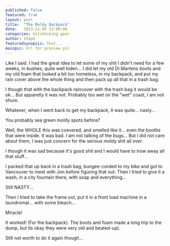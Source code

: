 ```yaml
---
published: false
featured: true
layout: post
title:  "The Moldy Backpack"
date:   2013-11-05 13:00:00
categories: hitchhiking gear
author: Steph
featuredsynopsis: Text...
mainpic: Url for preview pic
---
```


Like I said. I had the great idea to let some of my shit I didn't need for a few weeks, in bushes, quite well hiden... I did let my old Dr.Martens boots and my old foam that looked a bit too homeless, in my backpack, and put my rain cover above the whole thing and then pack up all that in a trash bag.

I though that with the backpack raincover with the trash bag it would be ok... But apparetly it was not. Probably too wet on the "wet" coast, I am not shure.

Whatever, when I went back to get my backpack, it was quite... nasty...

You probably sea green moldy spots before?

Well, the WHOLE this was coevered, and smelled like it... even the booths that were inside. It was bad. I am not talking of the bugs... But I did not care about them, I was just concern for the serious moldy shit all over.

I though it was sad because it's good shit and I would have to trow away all that stuff...

I packed that up back in a trash bag, bungee-corded to my bike and got to Vancouver to meet with Jon before figuring that out. Then I tried to give it a wash, in a city fountain there, with soap and everything...

Still NASTY...

Then I tried to take the frame out, put it in a front load machine in a laundromat... with some bleach...

Miracle!

It worked! (For the backpack). The boots and foam made a long trip to the dump, but its okay they were very old and beated-up).

Still not worth to do it again though...